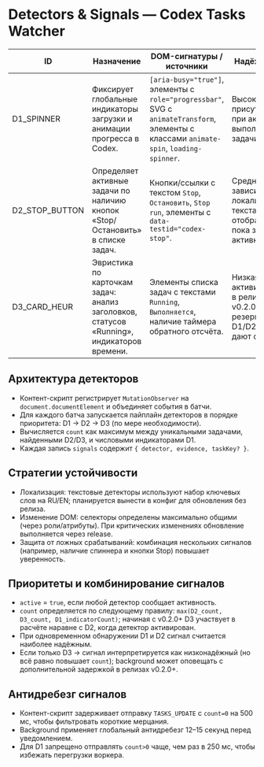 # Detectors & Signals — Codex Tasks Watcher

| ID | Назначение | DOM-сигнатуры / источники | Надёжность | Частота опроса | Антидребезг / фильтры | Примечания |
|----|------------|---------------------------|------------|----------------|-----------------------|------------|
| D1_SPINNER | Фиксирует глобальные индикаторы загрузки и анимации прогресса в Codex. | `[aria-busy="true"]`, элементы с `role="progressbar"`, SVG с `animateTransform`, элементы с классами `animate-spin`, `loading-spinner`. | Высокая: присутствует при активном выполнении задачи. | Непрерывный `MutationObserver`; периодический snapshot не чаще 1 раз/сек. | Требует подтверждения исчезновения в течение 500 мс перед отправкой `count=0`. | Работает в RU/EN интерфейсе; учитывать вложенные iframes. |
| D2_STOP_BUTTON | Определяет активные задачи по наличию кнопок «Stop/Остановить» в списке задач. | Кнопки/ссылки с текстом `Stop`, `Остановить`, `Stop run`, элементы с `data-testid="codex-stop"`. | Средняя: зависит от локализации текста, но отображается пока задача активна. | Те же события MutationObserver; fallback сканирование раз в 1 сек. | Статусы кэшируются по taskId, чтобы предотвращать мерцания при обновлении списка. | Используется для подсчёта количества задач (`count`). |
| D3_CARD_HEUR | Эвристика по карточкам задач: анализ заголовков, статусов «Running», индикаторов времени. | Элементы списка задач с текстами `Running`, `Выполняется`, наличие таймера обратного отсчёта. | Низкая: активируется в релизах v0.2.0+ как резерв, если D1/D2 не дают сигнал. | Запускать по запросу (когда D1/D2 не обнаружили активность, но пользователь ожидает статус). | При активации даёт полноценные `signals` и `count` наравне с D2, но помечается как низконадёжный источник. | Требует дополнительного обучения, rollout возможен поэтапно в v0.2.0+. |

## Архитектура детекторов
- Контент-скрипт регистрирует `MutationObserver` на `document.documentElement` и объединяет события в батчи.
- Для каждого батча запускается пайплайн детекторов в порядке приоритета: D1 → D2 → D3 (по мере необходимости).
- Вычисляется `count` как максимум между уникальными задачами, найденными D2/D3, и числовыми индикаторами D1.
- Каждая запись `signals` содержит `{ detector, evidence, taskKey? }`.

## Стратегии устойчивости
- Локализация: текстовые детекторы используют набор ключевых слов на RU/EN; планируется вынести в конфиг для обновления без релиза.
- Изменение DOM: селекторы определены максимально общими (через роли/атрибуты). При критических изменениях обновление выполняется через release.
- Защита от ложных срабатываний: комбинация нескольких сигналов (например, наличие спиннера и кнопки Stop) повышает уверенность.

## Приоритеты и комбинирование сигналов
- `active` = `true`, если любой детектор сообщает активность.
- `count` определяется по следующему правилу: `max(D2_count, D3_count, D1_indicatorCount)`; начиная с v0.2.0+ D3 участвует в расчёте наравне с D2, когда детектор активирован.
- При одновременном обнаружении D1 и D2 сигнал считается наиболее надёжным.
- Если только D3 → сигнал интерпретируется как низконадёжный (но всё равно повышает `count`); background может оповещать с дополнительной задержкой в релизах v0.2.0+.

## Антидребезг сигналов
- Контент-скрипт задерживает отправку `TASKS_UPDATE` с `count=0` на 500 мс, чтобы фильтровать короткие мерцания.
- Background применяет глобальный антидребезг 12–15 секунд перед уведомлением.
- Для D1 запрещено отправлять `count>0` чаще, чем раз в 250 мс, чтобы избежать перегрузки воркера.
